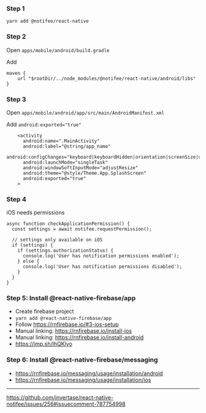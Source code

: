 ### Step 1

`yarn add @notifee/react-native`

### Step 2

Open `apps/mobile/android/build.gradle`

Add

```
maven {
    url "$rootDir/../node_modules/@notifee/react-native/android/libs"
}
```


### Step 3

Open `apps/mobile/android/app/src/main/AndroidManifest.xml`

Add `android:exported="true"`

```
    <activity
      android:name=".MainActivity"
      android:label="@string/app_name"
      android:configChanges="keyboard|keyboardHidden|orientation|screenSize|uiMode"
      android:launchMode="singleTask"
      android:windowSoftInputMode="adjustResize"
      android:theme="@style/Theme.App.SplashScreen"
      android:exported="true"
    >
```


### Step 4

iOS needs permissions

```
async function checkApplicationPermission() {
  const settings = await notifee.requestPermission();

  // settings only available on iOS
  if (settings) {
    if (settings.authorizationStatus) {
      console.log('User has notification permissions enabled');
    } else {
      console.log('User has notification permissions disabled');
    }
  }
}
```


### Step 5: Install @react-native-firebase/app

- Create firebase project
- `yarn add @react-native-firebase/app`
- Follow https://rnfirebase.io/#3-ios-setup
- Manual linking: https://rnfirebase.io/install-ios
- Manual linking: https://rnfirebase.io/install-android
- https://jmp.sh/lhQKlyo

### Step 6: Install @react-native-firebase/messaging

- https://rnfirebase.io/messaging/usage/installation/android
- https://rnfirebase.io/messaging/usage/installation/ios




---

https://github.com/invertase/react-native-notifee/issues/256#issuecomment-787754998
